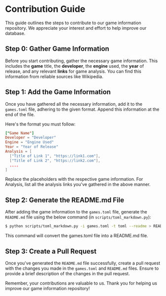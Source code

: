# Contribution Guide

This guide outlines the steps to contribute to our game information repository. We appreciate your interest and effort to help improve our database.


## Step 0: Gather Game Information

Before you start contributing, gather the necessary game information. This includes the **game** title, the **developer**, the **engine** used, the **year** of release, and any relevant **links** for game analysis. You can find this information from reliable sources like Wikipedia.


## Step 1: Add the Game Information

Once you have gathered all the necessary information, add it to the `games.toml` file, adhering to the given format. Append this information at the end of the file.

Here's the format you must follow:

```toml
["Game Name"]
Developer = "Developer"
Engine = "Engine Used"
Year = "Year of Release"
Analysis = [
  ["Title of Link 1", "https://link1.com"],
  ["Title of Link 2", "https://link2.com"],
  ....
]
```

Replace the placeholders with the respective game information. For Analysis, list all the analysis links you've gathered in the above manner.

## Step 2: Generate the README.md File

After adding the game information to the `games.toml` file, generate the `README.md` file using the below command (in `scripts/toml_markdown.py`):

``` bash
$ python scripts/toml_markdown.py -i games.toml -t toml --readme > README.md
```

This command will convert the games.toml file into a README.md file.

## Step 3: Create a Pull Request

Once you've generated the `README.md` file successfully, create a pull request with the changes you made in the `games.toml` and `README.md` files. Ensure to provide a brief description of the changes in the pull request.

Remember, your contributions are valuable to us. Thank you for helping us improve our game information repository!
